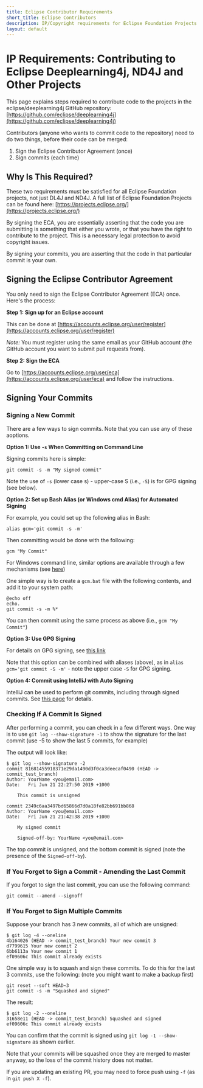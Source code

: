 ```yaml
---
title: Eclipse Contributor Requirements
short_title: Eclipse Contributors
description: IP/Copyright requirements for Eclipse Foundation Projects
layout: default
---
```


# IP Requirements: Contributing to Eclipse Deeplearning4j, ND4J and Other Projects

This page explains steps required to contribute code to the projects in the eclipse/deeplearning4j GitHub repository: [https://github.com/eclipse/deeplearning4j](https://github.com/eclipse/deeplearning4j)


Contributors (anyone who wants to commit code to the repository) need to do two things, before their code can be merged:

1. Sign the Eclipse Contributor Agreement (once)
2. Sign commits (each time)

## Why Is This Required?

These two requirements must be satisfied for all Eclipse Foundation projects, not just DL4J and ND4J. A full list of Eclipse Foundation Projects can be found here: [https://projects.eclipse.org/](https://projects.eclipse.org/)

By signing the ECA, you are essentially asserting that the code you are submitting is something that either you wrote, or that you have the right to contribute to the project. This is a necessary legal protection to avoid copyright issues.

By signing your commits, you are asserting that the code in that particular commit is your own.


## Signing the Eclipse Contributor Agreement

You only need to sign the Eclipse Contributor Agreement (ECA) once.
Here's the process:

**Step 1: Sign up for an Eclipse account**

This can be done at [https://accounts.eclipse.org/user/register](https://accounts.eclipse.org/user/register)

*Note:* You must register using the same email as your GitHub account (the GitHub account you want to submit pull requests from).

**Step 2: Sign the ECA**

Go to [https://accounts.eclipse.org/user/eca](https://accounts.eclipse.org/user/eca) and follow the instructions.



## Signing Your Commits

### Signing a New Commit

There are a few ways to sign commits. Note that you can use any of these aoptions.

**Option 1: Use `-s` When Committing on Command Line**

Signing commits here is simple:
```
git commit -s -m "My signed commit"
```
Note the use of `-s` (lower case s) - upper-case S (i.e., `-S`) is for GPG signing (see below).


**Option 2: Set up Bash Alias (or Windows cmd Alias) for Automated Signing**

For example, you could set up the following alias in Bash:
```
alias gcm='git commit -s -m'
```

Then committing would be done with the following:
```
gcm "My Commit"
```

For Windows command line, similar options are available through a few mechanisms (see [here](https://stackoverflow.com/questions/20530996/aliases-in-windows-command-prompt))

One simple way is to create a `gcm.bat` file with the following contents, and add it to your system path:
```
@echo off
echo.
git commit -s -m %*
```
You can then commit using the same process as above (i.e., `gcm "My Commit"`)



**Option 3: Use GPG Signing**

For details on GPG signing, see [this link](https://harryrschwartz.com/2014/11/01/automatically-signing-your-git-commits)

Note that this option can be combined with aliases (above), as in `alias gcm='git commit -S -m'` - note the upper case `-S` for GPG signing.


**Option 4: Commit using IntelliJ with Auto Signing**

IntelliJ can be used to perform git commits, including through signed commits. See [this page](https://www.jetbrains.com/help/idea/commit-and-push-changes.html?section=Windows%20or%20Linux) for details.


### Checking If A Commit Is Signed

After performing a commit, you can check in a few different ways.
One way is to use `git log --show-signature -1` to show the signature for the last commit (use -5 to show the last 5 commits, for example)

The output will look like:
```
$ git log --show-signature -2
commit 81681455918371e29da1490d3f0ca3deecaf0490 (HEAD -> commit_test_branch)
Author: YourName <you@email.com>
Date:   Fri Jun 21 22:27:50 2019 +1000

    This commit is unsigned

commit 2349c6aa3497bd65866d7d0a18fe82bb691bb868
Author: YourName <you@email.com>
Date:   Fri Jun 21 21:42:38 2019 +1000

    My signed commit

    Signed-off-by: YourName <you@email.com>
```

The top commit is unsigned, and the bottom commit is signed (note the presence of the `Signed-off-by`).


### If You Forget to Sign a Commit - Amending the Last Commit

If you forgot to sign the last commit, you can use the following command:

```
git commit --amend --signoff
```

### If You Forget to Sign Multiple Commits

Suppose your branch has 3 new commits, all of which are unsigned:

```
$ git log -4 --oneline
4b164026 (HEAD -> commit_test_branch) Your new commit 3
d7799615 Your new commit 2
6bb6113a Your new commit 1
ef09606c This commit already exists
```

One simple way is to squash and sign these commits. To do this for the last 3 commits, use the following: (note you might want to make a backup first)
```
git reset --soft HEAD~3
git commit -s -m "Squashed and signed"
```

The result:
```
$ git log -2 --oneline
31658e11 (HEAD -> commit_test_branch) Squashed and signed
ef09606c This commit already exists
```

You can confirm that the commit is signed using `git log -1 --show-signature` as shown earlier.

Note that your commits will be squashed once they are merged to master anyway, so the loss of the commit history does not matter.

If you are updating an existing PR, you may need to force push using `-f` (as in `git push X -f`).


